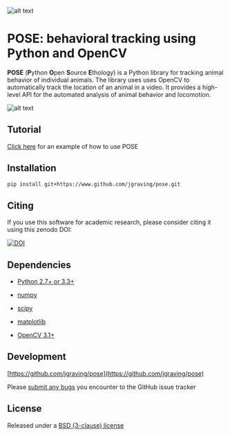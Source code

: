 ![alt text][logo]

[logo]: https://github.com/jgraving/pose/blob/master/images/pose-logo-small.png

**POSE**: behavioral tracking using Python and OpenCV
=======================================

**POSE** (**P**ython **O**pen **S**ource **E**thology) is a Python library for tracking animal behavior of individual animals. 
The library uses uses OpenCV to automatically track the location of an animal in a video. 
It provides a high-level API for the automated analysis of animal behavior and locomotion.

![alt text][screenshot]

[screenshot]: https://github.com/jgraving/pose/blob/master/images/screenshot.png

Tutorial
------------

[Click here](https://github.com/jgraving/pose/blob/master/example/pose_tracker_example.ipynb) for an example of how to use POSE 

Installation
------------
```bash
pip install git+https://www.github.com/jgraving/pose.git
```

Citing
----------
If you use this software for academic research, please consider citing it using this zenodo DOI: 

[![DOI](https://zenodo.org/badge/24020/jgraving/pose.svg)](https://zenodo.org/badge/latestdoi/24020/jgraving/pose)


Dependencies
------------

- [Python 2.7+ or 3.3+](http://www.python.org)

- [numpy](http://www.numpy.org/)

- [scipy](http://www.scipy.org/)

- [matplotlib](http://matplotlib.org/)

- [OpenCV 3.1+](http://opencv.org/)

Development
-------------
[https://github.com/jgraving/pose](https://github.com/jgraving/pose)

Please [submit any bugs](https://github.com/jgraving/pose/issues/new) you encounter to the GitHub issue tracker

License
------------

Released under a [BSD (3-clause) license](https://github.com/jgraving/pose/blob/master/LICENSE)
